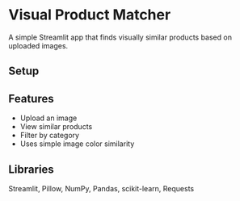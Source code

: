 # Visual Product Matcher

A simple Streamlit app that finds visually similar products based on uploaded images.

## Setup

## Features
- Upload an image
- View similar products
- Filter by category
- Uses simple image color similarity

## Libraries
Streamlit, Pillow, NumPy, Pandas, scikit-learn, Requests
